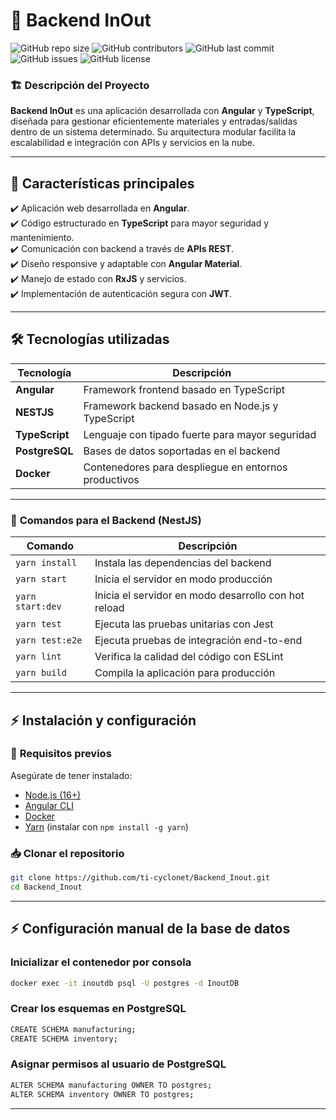 # 🚀 Backend InOut

![GitHub repo size](https://img.shields.io/github/repo-size/ti-cyclonet/Backend_Inout)
![GitHub contributors](https://img.shields.io/github/contributors/ti-cyclonet/Backend_Inout)
![GitHub last commit](https://img.shields.io/github/last-commit/ti-cyclonet/Backend_Inout)
![GitHub issues](https://img.shields.io/github/issues/ti-cyclonet/Backend_Inout)
![GitHub license](https://img.shields.io/github/license/ti-cyclonet/Backend_Inout)

### 🏗️ **Descripción del Proyecto**
**Backend InOut** es una aplicación desarrollada con **Angular** y **TypeScript**, diseñada para gestionar eficientemente materiales y entradas/salidas dentro de un sistema determinado. Su arquitectura modular facilita la escalabilidad e integración con APIs y servicios en la nube.

---

## 📌 **Características principales**
✔️ Aplicación web desarrollada en **Angular**.  
✔️ Código estructurado en **TypeScript** para mayor seguridad y mantenimiento.  
✔️ Comunicación con backend a través de **APIs REST**.  
✔️ Diseño responsive y adaptable con **Angular Material**.  
✔️ Manejo de estado con **RxJS** y servicios.  
✔️ Implementación de autenticación segura con **JWT**.  

---

## 🛠 **Tecnologías utilizadas**
| Tecnología | Descripción |
|------------|------------|
| **Angular** | Framework frontend basado en TypeScript |
| **NESTJS** | Framework backend basado en Node.js y TypeScript |
| **TypeScript** | Lenguaje con tipado fuerte para mayor seguridad |
| **PostgreSQL** | Bases de datos soportadas en el backend |
| **Docker** | Contenedores para despliegue en entornos productivos |

---

### 📌 **Comandos para el Backend (NestJS)**
| Comando | Descripción |
|---------|------------|
| `yarn install` | Instala las dependencias del backend |
| `yarn start` | Inicia el servidor en modo producción |
| `yarn start:dev` | Inicia el servidor en modo desarrollo con hot reload |
| `yarn test` | Ejecuta las pruebas unitarias con Jest |
| `yarn test:e2e` | Ejecuta pruebas de integración end-to-end |
| `yarn lint` | Verifica la calidad del código con ESLint |
| `yarn build` | Compila la aplicación para producción |

---


## ⚡ **Instalación y configuración**
### 🔧 **Requisitos previos**
Asegúrate de tener instalado:
- [Node.js (16+)](https://nodejs.org/)
- [Angular CLI](https://angular.io/cli)
- [Docker](https://www.docker.com/)
- [Yarn](https://yarnpkg.com/) (instalar con `npm install -g yarn`)

### 📥 **Clonar el repositorio**
```bash
git clone https://github.com/ti-cyclonet/Backend_Inout.git
cd Backend_Inout
```
---

## ⚡ **Configuración manual de la base de datos**

### Inicializar el contenedor por consola

```bash
docker exec -it inoutdb psql -U postgres -d InoutDB
```

### Crear los esquemas en PostgreSQL
```bash
CREATE SCHEMA manufacturing;
CREATE SCHEMA inventory;
```

### Asignar permisos al usuario de PostgreSQL
```bash
ALTER SCHEMA manufacturing OWNER TO postgres;
ALTER SCHEMA inventory OWNER TO postgres;
```
---
